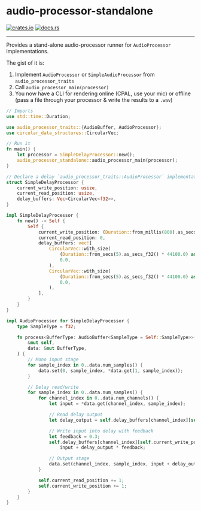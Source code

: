 # audio-processor-standalone
[![crates.io](https://img.shields.io/crates/v/audio-processor-standalone.svg)](https://crates.io/crates/audio-processor-standalone)
[![docs.rs](https://docs.rs/audio-processor-standalone/badge.svg)](https://docs.rs/audio-processor-standalone/)
- - -

Provides a stand-alone audio-processor runner for `AudioProcessor` implementations.

The gist of it is:

1. Implement `AudioProcessor` or `SimpleAudioProcessor` from `audio_processor_traits`
2. Call `audio_processor_main(processor)`
3. You now have a CLI for rendering online (CPAL, use your mic)  or offline (pass a file through your processor & write
   the results to a `.wav`)

```rust
// Imports
use std::time::Duration;

use audio_processor_traits::{AudioBuffer, AudioProcessor};
use circular_data_structures::CircularVec;

// Run it
fn main() {
    let processor = SimpleDelayProcessor::new();
    audio_processor_standalone::audio_processor_main(processor);
}

// Declare a delay `audio_processor_traits::AudioProcessor` implementation
struct SimpleDelayProcessor {
    current_write_position: usize,
    current_read_position: usize,
    delay_buffers: Vec<CircularVec<f32>>,
}

impl SimpleDelayProcessor {
    fn new() -> Self {
        Self {
            current_write_position: (Duration::from_millis(800).as_secs_f32() * 44100.0) as usize,
            current_read_position: 0,
            delay_buffers: vec![
                CircularVec::with_size(
                    (Duration::from_secs(5).as_secs_f32() * 44100.0) as usize,
                    0.0,
                ),
                CircularVec::with_size(
                    (Duration::from_secs(5).as_secs_f32() * 44100.0) as usize,
                    0.0,
                ),
            ],
        }
    }
}

impl AudioProcessor for SimpleDelayProcessor {
    type SampleType = f32;

    fn process<BufferType: AudioBuffer<SampleType = Self::SampleType>>(
        &mut self,
        data: &mut BufferType,
    ) {
        // Mono input stage
        for sample_index in 0..data.num_samples() {
            data.set(0, sample_index, *data.get(1, sample_index));
        }

        // Delay read/write
        for sample_index in 0..data.num_samples() {
            for channel_index in 0..data.num_channels() {
                let input = *data.get(channel_index, sample_index);

                // Read delay output
                let delay_output = self.delay_buffers[channel_index][self.current_read_position];

                // Write input into delay with feedback
                let feedback = 0.3;
                self.delay_buffers[channel_index][self.current_write_position] =
                    input + delay_output * feedback;

                // Output stage
                data.set(channel_index, sample_index, input + delay_output);
            }

            self.current_read_position += 1;
            self.current_write_position += 1;
        }
    }
}
```
